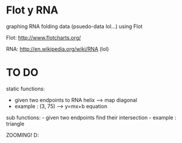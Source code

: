 Flot y RNA
========
graphing RNA folding data (psuedo-data lol...) using Flot

Flot:
http://www.flotcharts.org/

RNA:
http://en.wikipedia.org/wiki/RNA (lol)

TO DO
========

static functions:
  - given two endpoints to RNA helix --> map diagonal
  - example : (3, 75) --> y=mx+b equation
  
  sub functions:
    - given two endpoints find their intersection
    - example : triangle
  
ZOOMING! D:
